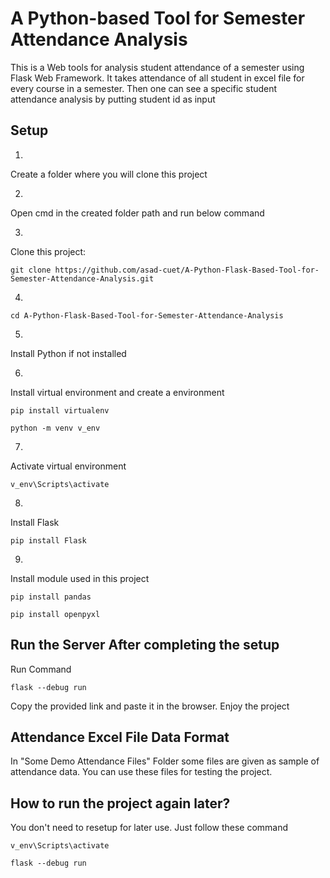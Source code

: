 # A Python-based Tool for Semester Attendance Analysis

This is a Web tools for analysis student attendance of a semester using Flask Web Framework. 
It takes attendance of all student in excel file for every course in a semester. Then one can see a specific student attendance analysis by putting student id as input

## Setup

1.
Create a folder where you will clone this project

2.
Open cmd in the created folder path and run below command

3.
Clone this project:
```
git clone https://github.com/asad-cuet/A-Python-Flask-Based-Tool-for-Semester-Attendance-Analysis.git
```

4.
```
cd A-Python-Flask-Based-Tool-for-Semester-Attendance-Analysis
```

5.
Install Python if not installed

6.
Install virtual environment and create a environment
```
pip install virtualenv
```
```
python -m venv v_env
```
7.
Activate virtual environment
```
v_env\Scripts\activate
```

8.
Install Flask
```
pip install Flask
```

9.
Install module used in this project
```
pip install pandas
```
```
pip install openpyxl
```

## Run the Server After completing the setup
Run Command
```
flask --debug run
```
Copy the provided link and paste it in the browser. Enjoy the project

## Attendance Excel File Data Format
In "Some Demo Attendance Files" Folder some files are given as sample of attendance data.
You can use these files for testing the project.


## How to run the project again later?
You don't need to resetup for later use. Just follow these command

```
v_env\Scripts\activate
```
```
flask --debug run
```
